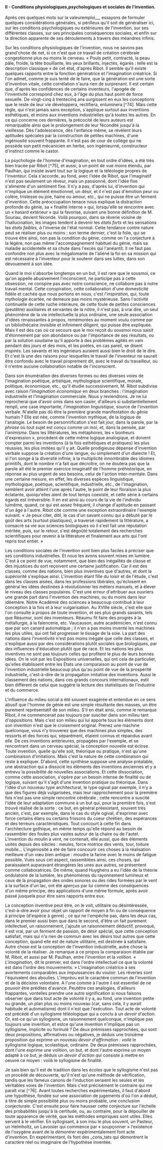 #### II - Conditions physiologiques,psychologiques et sociales de l'invention.

Après ces quelques mots sur la valeuremploi_,_ essayons de formuler quelques considérations générales, si périlleux qu'il soit de généraliser ici, sur les conditions psychologiques ou extérieures de l'invention, sur ses différentes classes, sur ses principales conséquences sociales, et enfin sur la direction apparente de ses déroulements à travers des méandres infinis.

Sur les conditions physiologiques de l'invention, nous ne savons pas grand'chose de net, si ce n'est que ce travail de création cérébrale congestionne plus ou moins le cerveau. « Pouls petit, contracté, la peau pâle, froide, la tête bouillante, les yeux brillants, injectés, égarés : telle est la description classique » de cet état, d'après Ribot. Il semble qu'il existe quelques rapports entre la fonction génératrice et l'imagination créatrice. Si l'on admet, comme je suis tenté de le faire, que la génération est une sorte d'invention vitale, cette corrélation n'aura rien de surprenant. Il est certain que, d'après les confidences de certains inventeurs, l'apogée de l'inventivité correspond chez eux, à l'âge du plus haut point de force sexuelle. De vingt-cinq à trentecinq ans surgissent en eux les conceptions que le reste de leur vie développera, rectifiera, enluminera [^74]. Mais cette règle, qui n'est jamais sans exception, s'applique surtout aux inventions esthétiques, et moins aux inventions industrielles qu'à toutes les autres. En ce qui concerne ces dernières, la précocité de leurs auteurs est remarquable ainsi que le prolongement de leur fécondité jusqu'à la vieillesse. Dès l'adolescence, dès l'enfance même, se révèlent leurs aptitudes spéciales par la construction de petites machines, d'une ingéniosité souvent frappante. Il n'est pas de cour de collège qui ne possède son petit mécanicien en herbe, son ingénieurné, constructeur d'instinct comme le castor.

La psychologie de l'homme d'imagination, en tout ordre d'idées, a été très bien tracée par Ribot [^75], et aussi, à un point de vue moins étendu, par Paulhan, qui insiste avant tout sur la logique et la téléologie propres de l'inventeur. Cela s'accorde, au fond, avec l'idée de Ribot, que l'imaginatif n'est pas seulement un rêveur, mais un passionné, dont l'idée fixe s'alimente d'un sentiment fixe. Il n'y a pas, d'après lui, d'invention qui n'implique un élément émotionnel, un désir, et il n'est pas d'émotion peur ou colère, tristesse ou joie, haine ou amour, etc., qui ne puisse être un ferment d'invention. Cette préoccupation tenace nous explique la distraction profonde du génie, sa « finalité interne » qui, lorsqu'elle se rencontre avec un « hasard extérieur » qui la favorise, suivant une bonne définition de M. Souriau, devient féconde. Voilà pourquoi, dans sa rêverie voisine de l'hallucination, les images tendent à devenir les _états forts_ et les sensations les _états faibles, à_ l'inverse de l'état normal. Cette tendance contre nature peut se réaliser plus ou moins ; son terme dernier, c'est la folie, qui se trouve être ainsi, non pas la condition du génie, comme on l'a conjecturé à la légère, non pas même l'accompagnement habituel du génie, mais sa maladie accidentelle et sa chute dans l'excès qui l'anéantit. Il ne faut pas confondre non plus avec la mégalomanie de l'aliéné la foi en sa mission qui est nécessaire à l'inventeur pour le soutenir dans ses luttes, dans son dévouement à son idée.

Quand le moi s'absorbe longtemps en un but, il est rare que le sousmoi, ce qu'on appelle abusivement l'inconscient, ne participe pas à cette obsession, ne conspire pas avec notre conscience, ne collabore pas à notre travail mental. Cette conspiration, cette collaboration d'une domesticité fidèle et cachée que nous portons en nous, c'est _l'inspiration,_ qui, toute mythologie écartée, ne demeure pas moins mystérieuse. Sans l'activité continuelle de cette ruche intérieure, de cette foule de petites consciences (peutêtre) auxiliaires et servantes de la nôtre, il n'est pas, à vrai dire, un seul phénomène de la vie intellectuelle la plus ordinaire, une seule association d'idées renaissantes à propos, remémorées au moment voulu comme par un bibliothécaire invisible et infiniment diligent, qui puisse être expliquée. Mais il est des cas où ce secours que le moi reçoit du sousmoi nous saisit d'étonnement par son abondance ou par l'importance de ses résultats, ou par la solution soudaine qu'il apporte à des problèmes agités en vain pendant des jours et des mois, et les poètes, en cas pareil, se disent _inspirés._ Les savants et les ingénieurs auraient aussi bien le droit de le dire. Et c'est là une des raisons pour lesquelles le travail de l'inventeur ne saurait être confondu avec le travail proprement dit, avec le travail du travailleur, où il n'entre aucune collaboration notable de l'inconscient.

Dans son énumération des diverses formes ou des diverses voies de l'imagination poétique, artistique, mythologique scientifique, morale, politique, économique, etc., qu'il étudie successivement, M. Ribot subdivise avec raison _l'imagination économique_ en deux branches : l'imagination industrielle et l'imagination commerciale. Nous y reviendrons. Je ne lui reprocherai que d'avoir omis dans son casier, d'ailleurs si substantiellement rempli, une case importante, _l'imagination linguistique,_ source de l'invention verbale. N'atelle pas dû être la première grande manifestation du génie humain ? Elle est née, comme l'invention mythique, de la logique de l'analogie. Le besoin de personnification s'est fait jour, dans la parole, par la _phrase_ où tout sujet est conçu comme un moi, et, dans la pensée, par _l'animisme._ Dans les littératures, les métaphores, les « bonheurs d'expression », procèdent de cette même logique analogique, et doivent compter parmi les inventions (à la fois esthétiques et pratiques) les plus réussies, les plus imitées qu'il y ait. Quelle prodigieuse dépense d'invention verbale suppose la création d'une langue, ou simplement d'un dialecte ! Et, si l'on songe à la diversité infinie, à la multiplicité innombrable des idiomes primitifs, dont le nombre n'a fait que décroître, on ne doutera pas que la parole ait été le premier exercice imaginatif de l'homme préhistorique, en réponse au plus urgent de ses besoins, celui de l'action inter-mentale. Dans une certaine mesure, en effet, les diverses espèces linguistique, mythologique, poétique, scientifique, industrielle, etc., de l'imagination, semblent avoir atteint l'une après l'autre, le point de leur floraison la plus éclatante, quoiqu'elles aient de tout temps coexisté, et cette série à certains égards est irréversible. Il en est ainsi au cours de la vie de l'individu luimême, quand, ce qui est assez fréquent, il change d'aptitude en passant d'un âge à l'autre. Ribot cite comme une exception extraordinaire l'exemple suivant. « Je peux citer, ditil, le cas d'un savant connu qui a débuté par le goût des arts (surtout plastiques), a traversé rapidement la littérature, a consacré sa vie aux sciences biologiques où il s'est fait une réputation méritée, puis, sur le retour, s'est dégoûté totalement des recherches scientifiques pour revenir à la littérature et finalement aux arts qui l'ont repris tout entier. »

Les conditions sociales de l'invention sont bien plus faciles à préciser que ses conditions industrielles. Et nous les avons souvent mises en lumière. C'est à ce point de vue, notamment, que bien des inégalités de classe et des injustices du sort reçoivent une certaine justification. Car il est des classes, comme des nations, bien plus inventives que d'autres, et dont la supériorité s'explique ainsi. L'invention étant fille du loisir et de l'étude, c'est dans les classes aisées, dans les professions libérales, qu'éclosent en général les idées destinées à révolutionner les métiers manuels, et à élever le niveau des classes populaires. C'est une erreur d'attribuer aux ouvriers une grande part dans l'invention des machines, ou du moins dans leur idéemère. Notre Académie des sciences a beaucoup contribué à leur conception à la fois et à leur vulgarisation. Au XVIIIe siècle, c'est elle que l'on consulte à propos de toute invention, et ses plus grands savants, tels que Réaumur, sont des inventeurs. Réaumu fit faire des progrès à la métallurgie, à la faïencerie, etc. Vaucauson, autre académicien, n'est connu que par son canard automatique ; il n'en a pas moins inventé les machines les plus utiles, qui ont fait progresser le tissage de la soie. La part des nations dans l'inventivité n'est pas moins inégale que celle des classes, et s'explique aussi par des considérations plutôt sociales que biologiques, par des influences d'éducation plutôt que de race. Et les nations les plus inventives ne sont pas toujours celles qui profitent le plus de leurs bonnes idées. On le voit par les Expositions universelles, qui ont cela de particulier, qu'elles établissent entre les États une comparaison au point de vue de l'invention industrielle beaucoup plus qu'au point de vue de la prospérité industrielle, c'est-à-dire de la propagation imitative des inventions. Aussi le classement des nations, dans ces grands concours internationaux, estil bien différent de celui que suggère la lecture des statistiques de l'industrie et du commerce.

L'influence du milieu social a été souvent exagérée et entendue en ce sens abusif que l'homme de génie est une simple résultante des masses, un être purement représentatif de son milieu. S'il en était ainsi, comme le remarque Ribot, il ne commencerait pas toujours par susciter dans son milieu tant d'oppositions. Mais c'est son milieu qui lui apporte tous les éléments dont son invention n'est que le croisement original. Prenez une machine quelconque, vous n'y trouverez que des machines plus simples, des ressorts et des forces qui, séparément, étaient connus et répandus avant elle. De ces inventions antérieures, propagées par l'exemple, et se rencontrant dans un cerveau spécial, la conception nouvelle est éclose. Toute invention, quelle qu'elle soit, théorique ou pratique, n'est qu'une combinaison d'imitations. Mais c'est la nature de cette combinaison qui reste à expliquer. D'abord, cette synthèse suppose une analyse préalable, une abstraction qui a dissocié les éléments des inventions anciennes et y a entrevu la possibilité de nouvelles associations. Et cette dissociation, comme cette association, s'opère par un besoin intense de finalité ou de logique, suivant qu'il s'agit d'une invention pratique ou théorique. Dans l'idée d'un nouveau type architectural, le type ogival par exemple, il n'y a que des figures déjà vulgarisées, mais leur rapprochement pour la première fois n'est pas une simple rencontre cérébrale ; cette rencontre a suscité l'idée de leur adaptation commune à un but qui, pour la première fois, s'est trouvé réalisé de la sorte : ce but, en général préexistant, souvent très ancien, c'est, par exemple, dans le cas du style ogival, d'exprimer avec force certains élans ou certains frissons du coeur chrétien, des espérances et des terreurs caractéristiques. Tout concourt à cette fin dans l'architecture gothique, en même temps qu'elle répond au besoin de rassembler des foules plus vastes autour de la chaire ou de l'autel. L'invention du moulin à vent, ne contenait, elle aussi, que des éléments usités depuis des siècles : meules, force motrice des vents, tour, toiture mobile… L'ingéniosité a été de faire concourir ces choses à la réalisation meilleure d'un vœu bien antique : moudre la farine avec le moins de fatigue possible. Vues sous cet aspect, rassemblées ainsi, ces choses, qui paraissaient auparavant étrangères les unes aux autres, se présentent comme collaboratrices. De même, quand Huyghens a eu l'idée de la théorie ondulatoire de la lumière, les phénomènes du rayonnement lumineux et ceux de la propagation des ondes sonores ou des rides formées par le vent à la surface d'un lac, ont été aperçus par lui comme des conséquences d'un même principe, des applications d'une même formule, après avoir passé jusquelà pour être sans rapports entre eux.

La conception inventive peut être, on le voit, utilitaire ou désintéressée, c'est-à-dire avoir pour objet un rapport de moyen à fin ou de conséquence à principe (d'espèce à genre) ; ce qui ne l'empêche pas, dans les deux cas, dans le premier aussi bien que dans le second, d'être un fait purement intellectuel, un raisonnement, j'ajoute un raisonnement déductif, provoqué, il est vrai, par un ferment de passion, de désir spécial, que cette conception satisfait, mais qui n'a rien de commun avec les désirs tout autres que cette conception, quand elle est de nature utilitaire, est destinée à satisfaire. Autre chose est la conception de l'invention industrielle, autre chose la volonté de la réaliser. Je remarque à ce propos la comparaison établie par M. Ribot, et aussi par M. Paulhan, entre _l'invention_ et la _volition. « L'imagination,_ dit le premier, est dans l'ordre intellectuel ce que la volonté est dans l'ordre des mouvements. » L'imagination créatrice a ses avortements comparables aux impuissances du vouloir. Les rêveries sont l'équivalent des aboulies. L'imprévu est le caractère commun de l'invention et de la décision volontaire. A l'une comme à l'autre il est essentiel de ne pouvoir être prédites d'avance. Peutêtre ces analogies, d'ailleurs frappantes, vontelles prendre une autre signification si nous faisons observer que dans tout acte de volonté il y a, au fond, une invention petite ou grande, un plan plus ou moins nouveau (car, sans cela, il y aurait habitude et automatisme) dont il n'est que l'exécution. Tout acte de volonté est précédé d'un syllogisme téléologique qui a conclu à un _devoir d'action._ Or, est-ce qu'un syllogisme, un raisonnement quelconque, n'implique pas toujours une invention, et estce qu'une invention n'implique pas un syllogisme, implicite ou formulé ? De deux prémisses rapprochées, qui sont deux propositions, affirmatives ou négatives, je déduis une troisième proposition qui exprime un nouveau _devoir d'affirmation : voilà_ le syllogisme logique, scolastique, ordinaire. De deux prémisses rapprochées, dont l'une exprime une volition, un but, et dont l'autre exprime un moyen adapté à ce but, je déduis un _devoir d'action qui_ consiste à mettre en oeuvre ce moyen : voilà le syllogisme de finalité.

Je sais bien qu'il est de tradition dans les écoles que le syllogisme n'est pas un procédé de découverte, qu'il n'est qu'une méthode de vérification, tandis que les fameux canons de l'induction seraient les seules et les véritables voies de l'invention. Mais c'est précisément le contraire qui me paraît vrai [^76]. Avant toutes recherches expérimentales, il faut d'abord une hypothèse, fondée sur une association de jugements d'où l'on a déduit, à titre de simple possibilité plus ou moins probable, une conclusion conjecturale. C'est ensuite pour faire hausser cette conjecture sur l'échelle des probabilités jusqu'à la certitude, ou, au contraire, pour la dépouiller de toute apparence de vérité, que les méthodes empiriques sont utiles. Elles servent à le vérifier. En syllogisant, à son insu le plus souvent, un Pasteur, un Helmholtz, un Lavoisier qui commence par « soupçonner » l'existence de l'oxygène avant de la _démontrer_ expérimentalement font acte d'invention. En expérimentant, ils font des _cons_tats qui démontrent le caractère réel ou imaginaire de l'hypothèse inventée.
